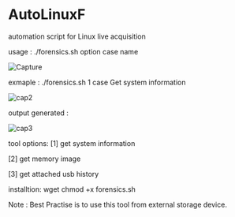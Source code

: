 # AutoLinuxF
automation script for Linux live acquisition 

usage : ./forensics.sh option case name

![Capture](https://user-images.githubusercontent.com/72657072/236492791-6475c272-aa1c-4c76-8df0-257dd9d33405.PNG)

exmaple : ./forensics.sh 1 case
Get system information

![cap2](https://user-images.githubusercontent.com/72657072/236493128-e9868afb-3f60-455a-9f06-6153cfa24edd.PNG)

output generated :

![cap3](https://user-images.githubusercontent.com/72657072/236493222-854b0850-8d4d-4848-8593-e09b9e6200df.PNG)

tool options:
[1] get system information

[2] get memory image

[3] get attached usb history

installtion:
wget 
chmod +x forensics.sh

Note : Best Practise is to use this tool from external storage device.

